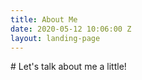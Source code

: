```yaml
---
title: About Me
date: 2020-05-12 10:06:00 Z
layout: landing-page
---
```


<div class='wrap'>
# Let's talk about me a little!


</div>